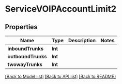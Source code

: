 # ServiceVOIPAccountLimit2

## Properties
Name | Type | Description | Notes
------------ | ------------- | ------------- | -------------
**inboundTrunks** | **Int** |  | 
**outboundTrunks** | **Int** |  | 
**twowayTrunks** | **Int** |  | 

[[Back to Model list]](../README.md#documentation-for-models) [[Back to API list]](../README.md#documentation-for-api-endpoints) [[Back to README]](../README.md)


